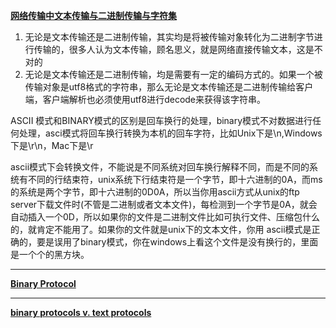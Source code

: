 **[网络传输中文本传输与二进制传输与字符集](https://blog.csdn.net/ccfboy/article/details/6170538)**

1. 无论是文本传输还是二进制传输，其实均是将被传输对象转化为二进制字节进行传输的，很多人认为文本传输，顾名思义，就是网络直接传输文本，这是不对的
2. 无论是文本传输还是二进制传输，均是需要有一定的编码方式的。如果一个被传输对象是utf8格式的字符串，那么无论是文本传输还是二进制传输给客户端，客户端解析也必须使用utf8进行decode来获得该字符串。

ASCII 模式和BINARY模式的区别是回车换行的处理，binary模式不对数据进行任何处理，asci模式将回车换行转换为本机的回车字符，比如Unix下是\n,Windows下是\r\n，Mac下是\r

ascii模式下会转换文件，不能说是不同系统对回车换行解释不同，而是不同的系统有不同的行结束符，unix系统下行结束符是一个字节，即十六进制的0A，而ms的系统是两个字节，即十六进制的0D0A，所以当你用ascii方式从unix的ftp server下载文件时(不管是二进制或者文本文件)，每检测到一个字节是0A，就会自动插入一个0D，所以如果你的文件是二进制文件比如可执行文件、压缩包什么的，就肯定不能用了。如果你的文件就是unix下的文本文件，你用 ascii模式是正确的，要是误用了binary模式，你在windows上看这个文件是没有换行的，里面是一个个的黑方块。

---
**[Binary Protocol](https://en.wikipedia.org/wiki/Binary_protocol)**

---

**[binary protocols v. text protocols](https://stackoverflow.com/questions/2645009/binary-protocols-v-text-protocols)**
